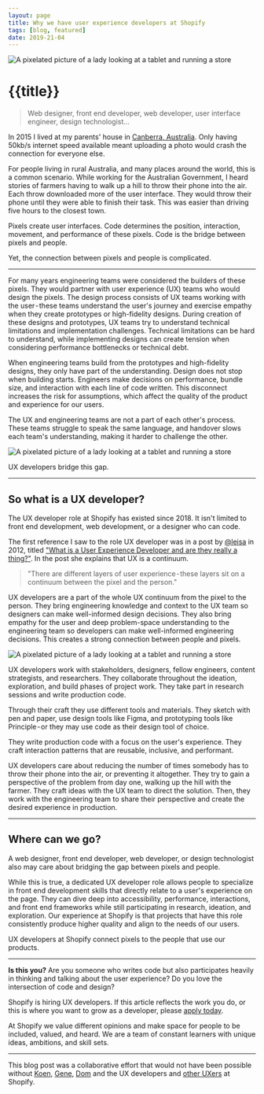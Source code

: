 ```yaml
---
layout: page
title: Why we have user experience developers at Shopify
tags: [blog, featured]
date: 2019-21-04
---
```

![A pixelated picture of a lady looking at a tablet and running a store](/assets/ux-developers/main.png)

# {{title}}

> Web designer, front end developer, web developer, user interface engineer, design technologist…

In 2015 I lived at my parents' house in [Canberra, Australia](https://www.google.com/maps/place/Canberra+ACT,+Australia/). Only having 50kb/s internet speed available meant uploading a photo would crash the connection for everyone else.

For people living in rural Australia, and many places around the world, this is a common scenario. While working for the Australian Government, I heard stories of farmers having to walk up a hill to throw their phone into the air. Each throw downloaded more of the user interface. They would throw their phone until they were able to finish their task. This was easier than driving five hours to the closest town.

Pixels create user interfaces. Code determines the position, interaction, movement, and performance of these pixels. Code is the bridge between pixels and people.

Yet, the connection between pixels and people is complicated.

---

For many years engineering teams were considered the builders of these pixels. They would partner with user experience (UX) teams who would design the pixels.
The design process consists of UX teams working with the user - these teams understand the user's journey and exercise empathy when they create prototypes or high-fidelity designs. During creation of these designs and prototypes, UX teams try to understand technical limitations and implementation challenges. Technical limitations can be hard to understand, while implementing designs can create tension when considering performance bottlenecks or technical debt.

When engineering teams build from the prototypes and high-fidelity designs, they only have part of the understanding. Design does not stop when building starts. Engineers make decisions on performance, bundle size, and interaction with each line of code written. This disconnect increases the risk for assumptions, which affect the quality of the product and experience for our users.

The UX and engineering teams are not a part of each other's process. These teams struggle to speak the same language, and handover slows each team's understanding, making it harder to challenge the other.

![A pixelated picture of a lady looking at a tablet and running a store](/assets/ux-developers/handover.png)

UX developers bridge this gap.

---

## So what is a UX developer?

The UX developer role at Shopify has existed since 2018. It isn't limited to front end development, web development, or a designer who can code.

The first reference I saw to the role UX developer was in a post by [@leisa](https://twitter.com/leisa) in 2012, titled ["What is a User Experience Developer and are they really a thing?"](http://www.disambiguity.com/what-is-a-ux-developer/). In the post she explains that UX is a continuum.

> "There are different layers of user experience - these layers sit on a continuum between the pixel and the person."

UX developers are a part of the whole UX continuum from the pixel to the person. They bring engineering knowledge and context to the UX team so designers can make well-informed design decisions. They also bring empathy for the user and deep problem-space understanding to the engineering team so developers can make well-informed engineering decisions. This creates a strong connection between people and pixels.

![A pixelated picture of a lady looking at a tablet and running a store](/assets/ux-developers/bridge-gap.png)

UX developers work with stakeholders, designers, fellow engineers, content strategists, and researchers. They collaborate throughout the ideation, exploration, and build phases of project work. They take part in research sessions and write production code.

Through their craft they use different tools and materials. They sketch with pen and paper, use design tools like Figma, and prototyping tools like Principle - or they may use code as their design tool of choice.

They write production code with a focus on the user's experience. They craft interaction patterns that are reusable, inclusive, and performant.

UX developers care about reducing the number of times somebody has to throw their phone into the air, or preventing it altogether. They try to gain a perspective of the problem from day one, walking up the hill with the farmer. They craft ideas with the UX team to direct the solution. Then, they work with the engineering team to share their perspective and create the desired experience in production.

---

## Where can we go?

A web designer, front end developer, web developer, or design technologist also may care about bridging the gap between pixels and people.

While this is true, a dedicated UX developer role allows people to specialize in front end development skills that directly relate to a user's experience on the page. They can dive deep into accessibility, performance, interactions, and front end frameworks while still participating in research, ideation, and exploration. Our experience at Shopify is that projects that have this role consistently produce higher quality and align to the needs of our users.

UX developers at Shopify connect pixels to the people that use our products.

---

**Is this you?** Are you someone who writes code but also participates heavily in thinking and talking about the user experience? Do you love the intersection of code and design?

Shopify is hiring UX developers. If this article reflects the work you do, or this is where you want to grow as a developer, please [apply today](https://www.shopify.com/careers/search?keywords=UX%20Dev).

At Shopify we value different opinions and make space for people to be included, valued, and heard. We are a team of constant learners with unique ideas, ambitions, and skill sets.

---

This blog post was a collaborative effort that would not have been possible without [Koen](https://twitter.com/kvendrik), [Gene](https://medium.com/@gene_shannon), [Dom](https://twitter.com/dfmcphee) and the UX developers and [other UXers](https://twitter.com/ShopifyUX) at Shopify.
